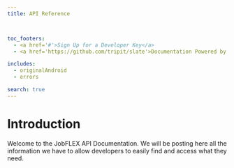 ```yaml
---
title: API Reference



toc_footers:
  - <a href='#'>Sign Up for a Developer Key</a>
  - <a href='https://github.com/tripit/slate'>Documentation Powered by Slate</a>

includes:
  - originalAndroid
  - errors

search: true
---
```


# Introduction

Welcome to the JobFLEX API Documentation. We will be posting here all the information we have to allow developers to easily find and access what they need.

